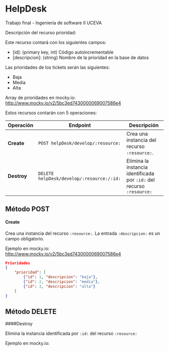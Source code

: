 ﻿# HelpDesk
Trabajo final - Ingeniería de software II UCEVA

Descripción del recurso prioridad:

Este recurso contará con los siguientes campos:

* [id]: (primary key, int) Código autoincrementable
* [descripcion]: (string) Nombre de la prioridad en la base de datos

Las prioridades de los tickets serán las siguientes:

-  Baja
-  Media
-  Alta

Array de prioridades en mocky.io: http://www.mocky.io/v2/5bc3ed7430000069007586e4

Estos recursos contarán con 5 operaciones:

| Operación             | Endpoint                                                            | Descripción                                                            |
| --------------------- | ------------------------------------------------------------------- | ---------------------------------------------------------------------- |
| __Create__            | `POST helpDesk/develop/:resource:`                                  | Crea una instancia del recurso `:resource:`.                            |
| __Destroy__           | `DELETE helpDesk/develop/:resource:/:id:`                           | Elimina la instancia identificada por `:id:` del recurso `:resource:`  


## Método POST
#### Create

Crea una instancia del recurso `:resource:`. La entrada `:descripcion:` es un campo obligatorio.

Ejemplo en mocky.io: http://www.mocky.io/v2/5bc3ed7430000069007586e4

```json
Prioridades
{
    "prioridad": [
        {"id": 1, "descripcion": "baja"},
        {"id": 2, "descripcion": "media"},
        {"id": 3, "descripcion": "alta"}
    ]
}
```

## Método DELETE
####Destroy

Elimina la instancia identificada por `:id:` del recurso `:resource:`

Ejemplo en mocky.io:

```json

```